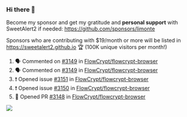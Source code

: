 ### Hi there 👋

Become my sponsor and get my gratitude and **personal support** with SweetAlert2 if needed: https://github.com/sponsors/limonte

Sponsors who are contributing with $19/month or more will be listed in https://sweetalert2.github.io 🏆 (100K unique visitors per month!)

<!--START_SECTION:activity-->
1. 🗣 Commented on [#3149](https://github.com/FlowCrypt/flowcrypt-browser/issues/3149) in [FlowCrypt/flowcrypt-browser](https://github.com/FlowCrypt/flowcrypt-browser)
2. 🗣 Commented on [#3149](https://github.com/FlowCrypt/flowcrypt-browser/issues/3149) in [FlowCrypt/flowcrypt-browser](https://github.com/FlowCrypt/flowcrypt-browser)
3. ❗️ Opened issue [#3151](https://github.com/FlowCrypt/flowcrypt-browser/issues/3151) in [FlowCrypt/flowcrypt-browser](https://github.com/FlowCrypt/flowcrypt-browser)
4. ❗️ Opened issue [#3150](https://github.com/FlowCrypt/flowcrypt-browser/issues/3150) in [FlowCrypt/flowcrypt-browser](https://github.com/FlowCrypt/flowcrypt-browser)
5. 💪 Opened PR [#3148](https://github.com/FlowCrypt/flowcrypt-browser/pull/3148) in [FlowCrypt/flowcrypt-browser](https://github.com/FlowCrypt/flowcrypt-browser)
<!--END_SECTION:activity-->

![](https://github-readme-stats.vercel.app/api?username=limonte&theme=vue&show_icons=true)
